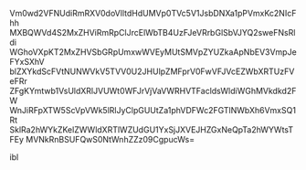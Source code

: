 Vm0wd2VFNUdiRmRXV0doVlltdHdUMVp0TVc5V1JsbDNXa1pPVmxKc2NIcFhh
MXBQWVd4S2MxZHViRmRpClJrcElWbTB4UzFJeVRrbGlSbVJYQ2sweFNsRldi
WGhoVXpKT2MxZHVSbGRpUmxwWVEyMUtSMVpZYUZkaApNbEV3VmpJeFYxSXhV
blZXYkdScFVtNUNWVkV5TVV0U2JHUlpZMFprV0FwVFJVcEZWbXRTUzFVeFRr
ZFgKYmtwb1VsUldXRlJVUWt0WFJrVjVaVWRHVTFacldsWldiWGhMVkdkd2FW
WnJiRFpXTW5ScVpVWk5lRlJyClpGUUtZa1phVDFWc2FGTlNWbXh6VmxSQ1Rt
SklRa2hWYkZKelZWWldXRTlWZUdGU1YxSjJXVEJHZGxNeQpTa2hWYWtsTFEy
MVNkRnBSUFQwS0NtWnhZZz09CgpucWs=

ibl